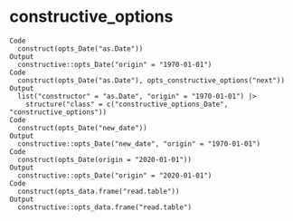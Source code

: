 # constructive_options

    Code
      construct(opts_Date("as.Date"))
    Output
      constructive::opts_Date("origin" = "1970-01-01")
    Code
      construct(opts_Date("as.Date"), opts_constructive_options("next"))
    Output
      list("constructor" = "as.Date", "origin" = "1970-01-01") |>
        structure("class" = c("constructive_options_Date", "constructive_options"))
    Code
      construct(opts_Date("new_date"))
    Output
      constructive::opts_Date("new_date", "origin" = "1970-01-01")
    Code
      construct(opts_Date(origin = "2020-01-01"))
    Output
      constructive::opts_Date("origin" = "2020-01-01")
    Code
      construct(opts_data.frame("read.table"))
    Output
      constructive::opts_data.frame("read.table")

